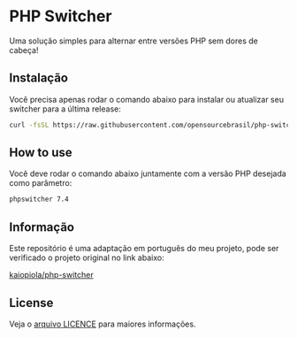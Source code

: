 # PHP Switcher

Uma solução simples para alternar entre versões PHP sem dores de cabeça!

## Instalação

Você precisa apenas rodar o comando abaixo para instalar ou atualizar seu switcher para a última release:

```bash
curl -fsSL https://raw.githubusercontent.com/opensourcebrasil/php-switcher/main/install.sh | sh
```
## How to use

Você deve rodar o comando abaixo juntamente com a versão PHP desejada como parâmetro:

```bash
phpswitcher 7.4
```

## Informação

Este repositório é uma adaptação em português do meu projeto, pode ser verificado o projeto original no link abaixo:

[kaiopiola/php-switcher](https://github.com/kaiopiola/php-switcher)

## License

Veja o [arquivo LICENCE](LICENSE) para maiores informações.
